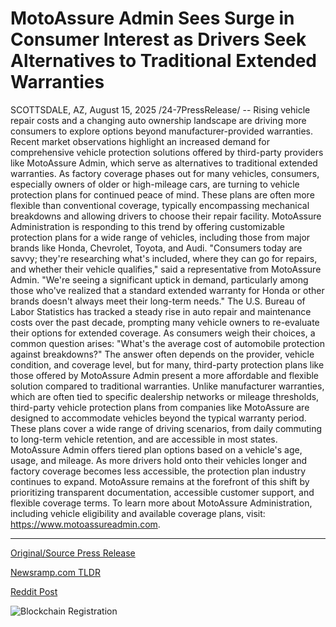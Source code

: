# MotoAssure Admin Sees Surge in Consumer Interest as Drivers Seek Alternatives to Traditional Extended Warranties

SCOTTSDALE, AZ, August 15, 2025 /24-7PressRelease/ -- Rising vehicle repair costs and a changing auto ownership landscape are driving more consumers to explore options beyond manufacturer-provided warranties. Recent market observations highlight an increased demand for comprehensive vehicle protection solutions offered by third-party providers like MotoAssure Admin, which serve as alternatives to traditional extended warranties.  As factory coverage phases out for many vehicles, consumers, especially owners of older or high-mileage cars, are turning to vehicle protection plans for continued peace of mind. These plans are often more flexible than conventional coverage, typically encompassing mechanical breakdowns and allowing drivers to choose their repair facility. MotoAssure Administration is responding to this trend by offering customizable protection plans for a wide range of vehicles, including those from major brands like Honda, Chevrolet, Toyota, and Audi.  "Consumers today are savvy; they're researching what's included, where they can go for repairs, and whether their vehicle qualifies," said a representative from MotoAssure Admin. "We're seeing a significant uptick in demand, particularly among those who've realized that a standard extended warranty for Honda or other brands doesn't always meet their long-term needs."  The U.S. Bureau of Labor Statistics has tracked a steady rise in auto repair and maintenance costs over the past decade, prompting many vehicle owners to re-evaluate their options for extended coverage. As consumers weigh their choices, a common question arises: "What's the average cost of automobile protection against breakdowns?" The answer often depends on the provider, vehicle condition, and coverage level, but for many, third-party protection plans like those offered by MotoAssure Admin present a more affordable and flexible solution compared to traditional warranties.  Unlike manufacturer warranties, which are often tied to specific dealership networks or mileage thresholds, third-party vehicle protection plans from companies like MotoAssure are designed to accommodate vehicles beyond the typical warranty period. These plans cover a wide range of driving scenarios, from daily commuting to long-term vehicle retention, and are accessible in most states.  MotoAssure Admin offers tiered plan options based on a vehicle's age, usage, and mileage. As more drivers hold onto their vehicles longer and factory coverage becomes less accessible, the protection plan industry continues to expand. MotoAssure remains at the forefront of this shift by prioritizing transparent documentation, accessible customer support, and flexible coverage terms.  To learn more about MotoAssure Administration, including vehicle eligibility and available coverage plans, visit: https://www.motoassureadmin.com. 

---

[Original/Source Press Release](https://www.24-7pressrelease.com/press-release/525885/motoassure-admin-sees-surge-in-consumer-interest-as-drivers-seek-alternatives-to-traditional-extended-warranties)
                    

[Newsramp.com TLDR](https://newsramp.com/curated-news/motoassure-admin-leads-shift-to-flexible-vehicle-protection-plans/31d7d75c032bcda2859c16dabc96018c) 

 



[Reddit Post](https://www.reddit.com/r/Business_NewsRamp/comments/1mqqwiz/motoassure_admin_leads_shift_to_flexible_vehicle/) 



![Blockchain Registration](https://cdn.newsramp.app/24-7PressRelease/qrcode/258/15/bendRJem.webp)